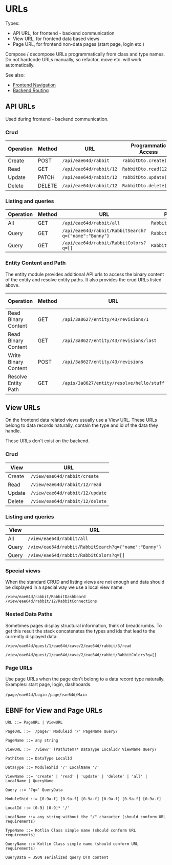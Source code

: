 # URLs

Types:

- API URL, for frontend - backend communication
- View URL, for frontend data based views
- Page URL, for frontend non-data pages (start page, login etc.)

Compose / decompose URLs programmatically from class and type names. Do not
hardcode URLs manually, so refactor, move etc. will work automatically.

See also:
- [Frontend Navigation](../frontend/Navigation.md)
- [Backend Routing](../backend/Routing.md)

## API URLs

Used during frontend - backend communication.

### Crud

| Operation | Method | URL | Programmatic Access |
| ---- | --- | --- | --- |
| Create | POST | `/api/eae64d/rabbit` | `rabbitDto.create()` |
| Read | GET | `/api/eae64d/rabbit/12` | `RabbitDto.read(12)`
| Update | PATCH | `/api/eae64d/rabbit/12` | `rabbitDto.update()` |
| Delete | DELETE | `/api/eae64d/rabbit/12` | `RabbitDto.delete(12)` |

### Listing and queries

| Operation | Method | URL | Programmatic Access |
| ---- | --- | --- | --- |
| All | GET | `/api/eae64d/rabbit/all` | `RabbitDto.all()` |
| Query | GET | `/api/eae64d/rabbit/RabbitSearch?q={"name":"Bunny"}` | `RabbitSearch("Bunny").execute()` | 
| Query | GET | `/api/eae64d/rabbit/RabbitColors?q=[]` | `RabbitColors().execute()`

### Entity Content and Path

The entity module provides additional API urls to access the binary content of
the entity and resolve entity paths. It also provides the crud URLs listed above.

| Operation | Method | URL | Programmatic Access |
| ---- | --- | --- | --- |
| Read Binary Content | GET | `/api/3a8627/entity/43/revisions/1` | [fetchAsByteArray](../../../src/jsMain/kotlin/zakadabar/stack/frontend/comm/util/fetchAsByteArray.kt) |
| Read Binary Content | GET | `/api/3a8627/entity/43/revisions/last` | |
| Write Binary Content | POST | `/api/3a8627/entity/43/revisions` | [pushBlob](../../../src/jsMain/kotlin/zakadabar/stack/frontend/comm/util/pushBlob.kt)  [pushByteArray](../../../src/jsMain/kotlin/zakadabar/stack/frontend/comm/util/pushByteArray.kt) |
| Resolve Entity Path | GET | `/apis/3a8627/entity/resolve/hello/stuff` | *TODO* [resolvePath](../../../src/jsMain/kotlin/zakadabar/stack/frontend/comm/util/resolvePath.kt) |

## View URLs

On the frontend data related views usually use a View URL. These URLs belong
to data records naturally, contain the type and id of the data they handle.

These URLs don't exist on the backend. 

### Crud

| View | URL |
| ---- | --- |
| Create | `/view/eae64d/rabbit/create` |
| Read | `/view/eae64d/rabbit/12/read` |
| Update | `/view/eae64d/rabbit/12/update` |
| Delete | `/view/eae64d/rabbit/12/delete` |

### Listing and queries

| View | URL |
| ---- | --- |
| All | `/view/eae64d/rabbit/all` |
| Query | `/view/eae64d/rabbit/RabbitSearch?q={"name":"Bunny"}` |
| Query | `/view/eae64d/rabbit/RabbitColors?q=[]` |

### Special views

When the standard CRUD and listing views are not enough and data should be
displayed in a special way we use a local view name:

`/view/eae64d/rabbit/RabbitDashboard`
`/view/eae64d/rabbit/12/RabbitConnections`

### Nested Data Paths

Sometimes pages display structural information, think of breadcrumbs.
To get this result the stack concatenates the types and ids
that lead to the currently displayed data:

`/view/eae64d/quest/1/eae64d/cave/2/eae64d/rabbit/3/read`

`/view/eae64d/quest/1/eae64d/cave/2/eae64d/rabbit/RabbitColors?q=[]`

### Page URLs

Use page URLs when the page don't belong to a data record type naturally.
Examples: start page, login, dashboards.

`/page/eae64d/Login`
`/page/eae64d/Main`

## EBNF for View and Page URLs

```text
URL ::= PageURL | ViewURL

PageURL ::= '/page/' ModuleId '/' PageName Query?

PageName ::= any string

ViewURL ::= '/view/' (PathItem)* DataType LocalId? ViewName Query?

PathItem ::= DataType LocalId

DataType ::= ModuleShid '/' LocalName '/'

ViewName ::= 'create' | 'read' | 'update' | 'delete' | 'all' | LocalName | QueryName

Query ::= '?q=' QueryData

ModuleShid ::= [0-9a-f] [0-9a-f] [0-9a-f] [0-9a-f] [0-9a-f] [0-9a-f]

LocalId ::= [0-9] [0-9]* '/'

LocalName ::= any string without the "/" character (should conform URL requirements)

TypeName ::= Kotlin Class simple name (should conform URL requirements)

QueryName ::= Kotlin Class simple name (should conform URL requirements)

QueryData = JSON serialized query DTO content
```